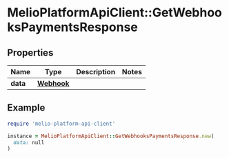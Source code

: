 # MelioPlatformApiClient::GetWebhooksPaymentsResponse

## Properties

| Name | Type | Description | Notes |
| ---- | ---- | ----------- | ----- |
| **data** | [**Webhook**](Webhook.md) |  |  |

## Example

```ruby
require 'melio-platform-api-client'

instance = MelioPlatformApiClient::GetWebhooksPaymentsResponse.new(
  data: null
)
```

